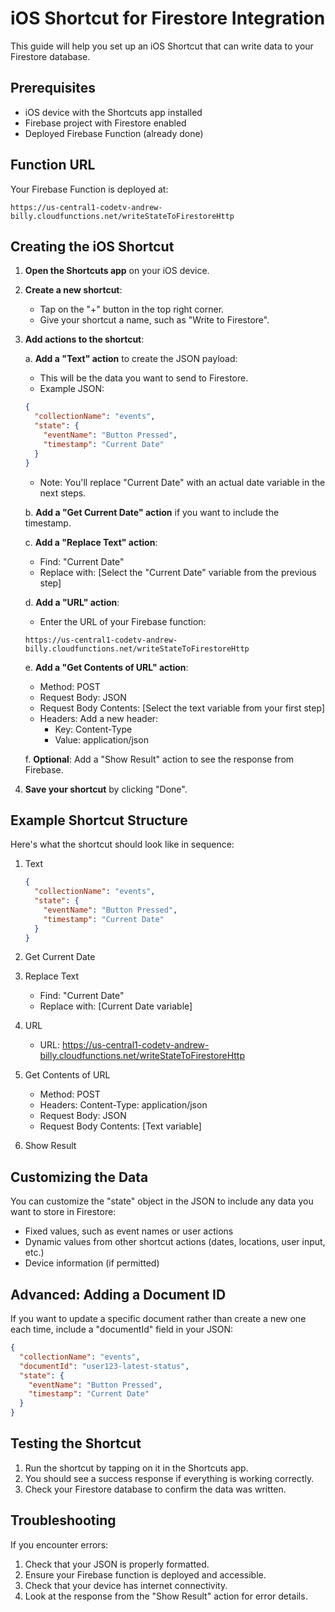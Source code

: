 # iOS Shortcut for Firestore Integration

This guide will help you set up an iOS Shortcut that can write data to your Firestore database.

## Prerequisites

- iOS device with the Shortcuts app installed
- Firebase project with Firestore enabled
- Deployed Firebase Function (already done)

## Function URL

Your Firebase Function is deployed at:
```
https://us-central1-codetv-andrew-billy.cloudfunctions.net/writeStateToFirestoreHttp
```

## Creating the iOS Shortcut

1. **Open the Shortcuts app** on your iOS device.

2. **Create a new shortcut**:
   - Tap on the "+" button in the top right corner.
   - Give your shortcut a name, such as "Write to Firestore".

3. **Add actions to the shortcut**:

   a. **Add a "Text" action** to create the JSON payload:
      - This will be the data you want to send to Firestore.
      - Example JSON:
      ```json
      {
        "collectionName": "events",
        "state": {
          "eventName": "Button Pressed",
          "timestamp": "Current Date" 
        }
      }
      ```
      - Note: You'll replace "Current Date" with an actual date variable in the next steps.

   b. **Add a "Get Current Date" action** if you want to include the timestamp.

   c. **Add a "Replace Text" action**:
      - Find: "Current Date"
      - Replace with: [Select the "Current Date" variable from the previous step]

   d. **Add a "URL" action**:
      - Enter the URL of your Firebase function:
      ```
      https://us-central1-codetv-andrew-billy.cloudfunctions.net/writeStateToFirestoreHttp
      ```

   e. **Add a "Get Contents of URL" action**:
      - Method: POST
      - Request Body: JSON
      - Request Body Contents: [Select the text variable from your first step]
      - Headers: Add a new header:
        - Key: Content-Type
        - Value: application/json

   f. **Optional**: Add a "Show Result" action to see the response from Firebase.

4. **Save your shortcut** by clicking "Done".

## Example Shortcut Structure

Here's what the shortcut should look like in sequence:

1. Text
   ```json
   {
     "collectionName": "events",
     "state": {
       "eventName": "Button Pressed",
       "timestamp": "Current Date"
     }
   }
   ```

2. Get Current Date

3. Replace Text
   - Find: "Current Date"
   - Replace with: [Current Date variable]

4. URL
   - URL: https://us-central1-codetv-andrew-billy.cloudfunctions.net/writeStateToFirestoreHttp

5. Get Contents of URL
   - Method: POST
   - Headers: Content-Type: application/json
   - Request Body: JSON
   - Request Body Contents: [Text variable]

6. Show Result

## Customizing the Data

You can customize the "state" object in the JSON to include any data you want to store in Firestore:

- Fixed values, such as event names or user actions
- Dynamic values from other shortcut actions (dates, locations, user input, etc.)
- Device information (if permitted)

## Advanced: Adding a Document ID

If you want to update a specific document rather than create a new one each time, include a "documentId" field in your JSON:

```json
{
  "collectionName": "events",
  "documentId": "user123-latest-status",
  "state": {
    "eventName": "Button Pressed",
    "timestamp": "Current Date"
  }
}
```

## Testing the Shortcut

1. Run the shortcut by tapping on it in the Shortcuts app.
2. You should see a success response if everything is working correctly.
3. Check your Firestore database to confirm the data was written.

## Troubleshooting

If you encounter errors:

1. Check that your JSON is properly formatted.
2. Ensure your Firebase function is deployed and accessible.
3. Check that your device has internet connectivity.
4. Look at the response from the "Show Result" action for error details.
